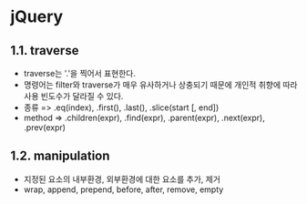 # jQuery

## 1.1. traverse

- traverse는 '.'을 찍어서 표현한다.
- 명령어는 filter와 traverse가 매우 유사하거나 상충되기 때문에 개인적 취향에 따라 사용 빈도수가 달라질 수 있다.
- 종류 => .eq(index), .first(), .last(), .slice(start [, end])
- method => .children(expr), .find(expr), .parent(expr), .next(expr), .prev(expr)

## 1.2. manipulation

- 지정된 요소의 내부환경, 외부환경에 대한 요소를 추가, 제거
- wrap, append, prepend, before, after, remove, empty
